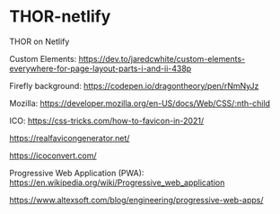 # THOR-netlify
THOR on Netlify

Custom Elements:
https://dev.to/jaredcwhite/custom-elements-everywhere-for-page-layout-parts-i-and-ii-438p

Firefly background:
https://codepen.io/dragontheory/pen/rNmNyJz

Mozilla:
https://developer.mozilla.org/en-US/docs/Web/CSS/:nth-child

ICO:
https://css-tricks.com/how-to-favicon-in-2021/

https://realfavicongenerator.net/

https://icoconvert.com/

Progressive Web Application (PWA):
https://en.wikipedia.org/wiki/Progressive_web_application

https://www.altexsoft.com/blog/engineering/progressive-web-apps/
